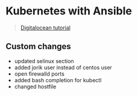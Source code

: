 # Kubernetes with Ansible

> [Digitalocean tutorial](https://www.digitalocean.com/community/tutorials/how-to-create-a-kubernetes-cluster-using-kubeadm-on-centos-7)


## Custom changes
- updated selinux section
- added jorik user instead of centos user
- open firewalld ports
- added bash completion for kubectl
- changed hostfile